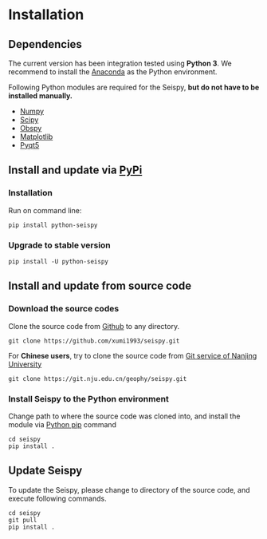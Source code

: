 
# Installation

## Dependencies

The current version has been integration tested using **Python 3**. We recommend to install the [Anaconda](https://www.anaconda.com/) as the Python environment.

Following Python modules are required for the Seispy, **but do not have to be installed manually.**

- [Numpy](https://numpy.org/)
- [Scipy](https://www.scipy.org/scipylib/index.html)
- [Obspy](https://docs.obspy.org/)
- [Matplotlib](https://matplotlib.org/)
- [Pyqt5](https://pypi.org/project/PyQt5/)

## Install and update via [PyPi](https://pypi.org/)

### Installation 

Run on command line:

```shell
pip install python-seispy
```

### Upgrade to stable version

```shell
pip install -U python-seispy
```

## Install and update from source code

### Download the source codes

Clone the source code from [Github](https://github.com/xumi1993/seispy.git) to any directory.

```Shell
git clone https://github.com/xumi1993/seispy.git
```

For **Chinese users**, try to clone the source code from [Git service of Nanjing University](https://git.nju.edu.cn/geophy/seispy)

```Shell
git clone https://git.nju.edu.cn/geophy/seispy.git
```

### Install Seispy to the Python environment

Change path to where the source code was cloned into, and install the module via [Python pip](https://pip.pypa.io/) command

```Shell
cd seispy
pip install .
```

## Update Seispy

To update the Seispy, please change to directory of the source code, and execute following commands.

```Shell
cd seispy
git pull
pip install .
```
